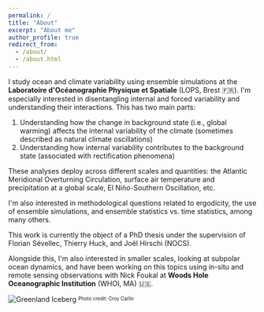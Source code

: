 ```yaml
---
permalink: /
title: "About"
excerpt: "About me"
author_profile: true
redirect_from: 
  - /about/
  - /about.html
---
```


I study ocean and climate variability using ensemble simulations at the **Laboratoire d'Océanographie Physique et Spatiale** (LOPS, Brest 🇫🇷). I'm especially interested in disentangling internal and forced variability and understanding their interactions. This has two main parts:

1. Understanding how the change in background state (i.e., global warming) affects the internal variability of the climate (sometimes described as natural climate oscillations)
2. Understanding how internal variability contributes to the background state (associated with rectification phenomena)

These analyses deploy across different scales and quantities: the Atlantic Meridional Overturning Circulation, surface air temperature and precipitation at a global scale, El Niño-Southern Oscillation, etc.

I'm also interested in methodological questions related to ergodicity, the use of ensemble simulations, and ensemble statistics vs. time statistics, among many others.

This work is currently the object of a PhD thesis under the supervision of Florian Sévellec, Thierry Huck, and Joël Hirschi (NOCS).

Alongside this, I'm also interested in smaller scales, looking at subpolar ocean dynamics, and have been working on this topics using in-situ and remote sensing observations with Nick Foukal at **Woods Hole Oceanographic Institution** (WHOI, MA) 🇺🇸.

![Greenland Iceberg](/images/greenland_iceberg.jpg)
<sup><sub>Photo credit: Croy Carlin</sub></sup>
